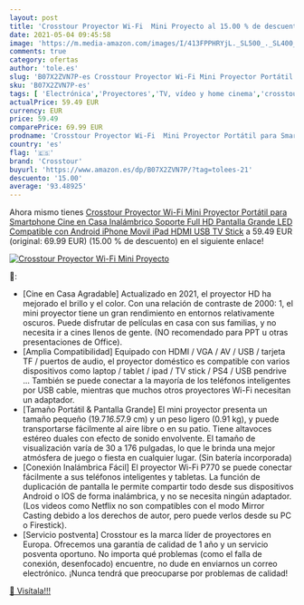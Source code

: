 ```yaml
---
layout: post
title: 'Crosstour Proyector Wi-Fi  Mini Proyecto al 15.00 % de descuento'
date: 2021-05-04 09:45:58
image: 'https://m.media-amazon.com/images/I/413FPPHRYjL._SL500_._SL400_.jpg'
comments: true
category: ofertas
author: 'tole.es'
slug: 'B07X2ZVN7P-es Crosstour Proyector Wi-Fi Mini Proyector Portátil para...'
sku: 'B07X2ZVN7P-es'
tags: [ 'Electrónica','Proyectores','TV, vídeo y home cinema','crosstour','ipad','iphone', ]
actualPrice: 59.49 EUR
currency: EUR
price: 59.49
comparePrice: 69.99 EUR
prodname: 'Crosstour Proyector Wi-Fi  Mini Proyector Portátil para Smartphone  Cine en Casa Inalámbrico Soporte Full HD  Pantalla Grande LED  Compatible con Android iPhone Movil iPad HDMI USB TV Stick'
country: 'es'
flag: '🇪🇸'
brand: 'Crosstour'
buyurl: 'https://www.amazon.es/dp/B07X2ZVN7P/?tag=tolees-21'
descuento: '15.00'
average: '93.48925'
---
```


Ahora mismo tienes [Crosstour Proyector Wi-Fi  Mini Proyector Portátil para Smartphone  Cine en Casa Inalámbrico Soporte Full HD  Pantalla Grande LED  Compatible con Android iPhone Movil iPad HDMI USB TV Stick](https://www.amazon.es/dp/B07X2ZVN7P/?tag=tolees-21) a 59.49 EUR (original: 69.99 EUR) (15.00 %  de descuento) en el siguiente enlace!

[![Crosstour Proyector Wi-Fi  Mini Proyecto](https://m.media-amazon.com/images/I/413FPPHRYjL._SL500_._SL400_.jpg)](https://www.amazon.es/dp/B07X2ZVN7P/?tag=tolees-21)

🔎:

- [Cine en Casa Agradable] Actualizado en 2021, el proyector HD ha mejorado el brillo y el color. Con una relación de contraste de 2000: 1, el mini proyector tiene un gran rendimiento en entornos relativamente oscuros. Puede disfrutar de películas en casa con sus familias, y no necesita ir a cines llenos de gente. (NO recomendado para PPT u otras presentaciones de Office).
- [Amplia Compatibilidad] Equipado con HDMI / VGA / AV / USB / tarjeta TF / puertos de audio, el proyector doméstico es compatible con varios dispositivos como laptop / tablet / ipad / TV stick / PS4 / USB pendrive ... También se puede conectar a la mayoría de los teléfonos inteligentes por USB cable, mientras que muchos otros proyectores Wi-Fi necesitan un adaptador.
- [Tamaño Portátil & Pantalla Grande] El mini proyector presenta un tamaño pequeño (19.7*16.5*7.9 cm) y un peso ligero (0.91 kg), y puede transportarse fácilmente al aire libre o en su patio. Tiene altavoces estéreo duales con efecto de sonido envolvente. El tamaño de visualización varía de 30 a 176 pulgadas, lo que le brinda una mejor atmósfera de juego o fiesta en cualquier lugar. (Sin batería incorporada)
- [Conexión Inalámbrica Fácil] El proyector Wi-Fi P770 se puede conectar fácilmente a sus teléfonos inteligentes y tabletas. La función de duplicación de pantalla le permite compartir todo desde sus dispositivos Android o IOS de forma inalámbrica, y no se necesita ningún adaptador.(Los videos como Netflix no son compatibles con el modo Mirror Casting debido a los derechos de autor, pero puede verlos desde su PC o Firestick).
- [Servicio postventa] Crosstour es la marca líder de proyectores en Europa. Ofrecemos una garantía de calidad de 1 año y un servicio posventa oportuno. No importa qué problemas (como el falla de conexión, desenfocado) encuentre, no dude en enviarnos un correo electrónico. ¡Nunca tendrá que preocuparse por problemas de calidad!

[🛒 Visítala!!!](https://www.amazon.es/dp/B07X2ZVN7P/?tag=tolees-21)
